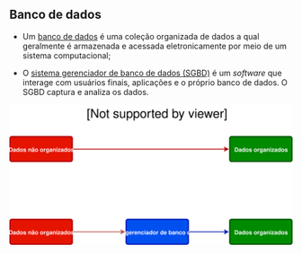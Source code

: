 ## Banco de dados

* Um [banco de dados](https://en.wikipedia.org/wiki/Database) é uma coleção 
organizada de dados a qual geralmente é armazenada e acessada 
eletronicamente por meio de um sistema computacional;

* O [sistema gerenciador de banco de dados (SGBD)](
https://en.wikipedia.org/wiki/Database#Database_management_system) é um
*software* que interage com usuários finais, aplicações e o próprio banco de
dados. O SGBD captura e analiza os dados.

![Banco de dados](images/database.svg)